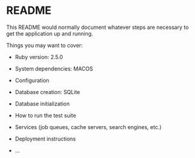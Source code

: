 # README

This README would normally document whatever steps are necessary to get the
application up and running.

Things you may want to cover:

* Ruby version: 2.5.0

* System dependencies: MACOS

* Configuration

* Database creation: SQLite

* Database initialization

* How to run the test suite

* Services (job queues, cache servers, search engines, etc.)

* Deployment instructions

* ...
